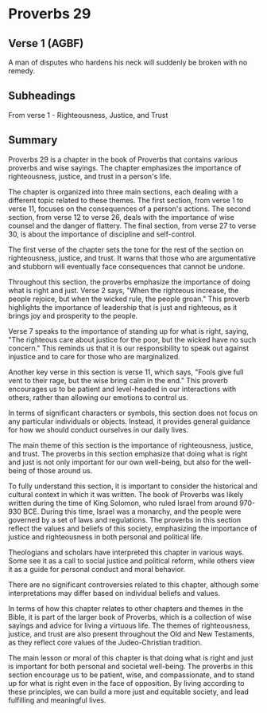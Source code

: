 # Proverbs 29

## Verse 1 (AGBF)

A man of disputes who hardens his neck will suddenly be broken with no remedy.

## Subheadings

From verse 1 - Righteousness, Justice, and Trust

## Summary

Proverbs 29 is a chapter in the book of Proverbs that contains various proverbs and wise sayings. The chapter emphasizes the importance of righteousness, justice, and trust in a person's life. 

The chapter is organized into three main sections, each dealing with a different topic related to these themes. The first section, from verse 1 to verse 11, focuses on the consequences of a person's actions. The second section, from verse 12 to verse 26, deals with the importance of wise counsel and the danger of flattery. The final section, from verse 27 to verse 30, is about the importance of discipline and self-control.

The first verse of the chapter sets the tone for the rest of the section on righteousness, justice, and trust. It warns that those who are argumentative and stubborn will eventually face consequences that cannot be undone. 

Throughout this section, the proverbs emphasize the importance of doing what is right and just. Verse 2 says, "When the righteous increase, the people rejoice, but when the wicked rule, the people groan." This proverb highlights the importance of leadership that is just and righteous, as it brings joy and prosperity to the people. 

Verse 7 speaks to the importance of standing up for what is right, saying, "The righteous care about justice for the poor, but the wicked have no such concern." This reminds us that it is our responsibility to speak out against injustice and to care for those who are marginalized.

Another key verse in this section is verse 11, which says, "Fools give full vent to their rage, but the wise bring calm in the end." This proverb encourages us to be patient and level-headed in our interactions with others, rather than allowing our emotions to control us.

In terms of significant characters or symbols, this section does not focus on any particular individuals or objects. Instead, it provides general guidance for how we should conduct ourselves in our daily lives.

The main theme of this section is the importance of righteousness, justice, and trust. The proverbs in this section emphasize that doing what is right and just is not only important for our own well-being, but also for the well-being of those around us.

To fully understand this section, it is important to consider the historical and cultural context in which it was written. The book of Proverbs was likely written during the time of King Solomon, who ruled Israel from around 970-930 BCE. During this time, Israel was a monarchy, and the people were governed by a set of laws and regulations. The proverbs in this section reflect the values and beliefs of this society, emphasizing the importance of justice and righteousness in both personal and political life.

Theologians and scholars have interpreted this chapter in various ways. Some see it as a call to social justice and political reform, while others view it as a guide for personal conduct and moral behavior.

There are no significant controversies related to this chapter, although some interpretations may differ based on individual beliefs and values.

In terms of how this chapter relates to other chapters and themes in the Bible, it is part of the larger book of Proverbs, which is a collection of wise sayings and advice for living a virtuous life. The themes of righteousness, justice, and trust are also present throughout the Old and New Testaments, as they reflect core values of the Judeo-Christian tradition.

The main lesson or moral of this chapter is that doing what is right and just is important for both personal and societal well-being. The proverbs in this section encourage us to be patient, wise, and compassionate, and to stand up for what is right even in the face of opposition. By living according to these principles, we can build a more just and equitable society, and lead fulfilling and meaningful lives.